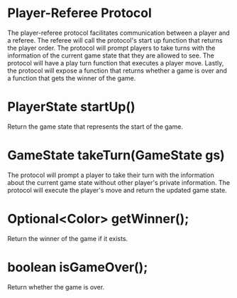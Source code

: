 # Player-Referee Protocol

The player-referee protocol facilitates communication between a player and a referee. The referee will call the protocol's start up function that returns the player order. The protocol will prompt players to take turns with the information of the current game state that they are allowed to see. 
The protocol will have a play turn function that executes a player move. Lastly, the protocol will expose a function that returns whether a game is over and a function that 
gets the winner of the game.

# PlayerState startUp()

Return the game state that represents the start of the game.


# GameState takeTurn(GameState gs)

The protocol will prompt a player to take their turn with the information about the current game state without other player's private information. The protocol will execute the player's move and return the updated game state.

# Optional\<Color\> getWinner();

Return the winner of the game if it exists.

# boolean isGameOver();

Return whether the game is over.

